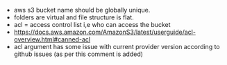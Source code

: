 * aws s3 bucket name should be globally unique.
* folders are virtual and file structure is flat.
* acl = access control list i,e who can access the bucket
* https://docs.aws.amazon.com/AmazonS3/latest/userguide/acl-overview.html#canned-acl
* acl argument has some issue with current provider version according to github issues (as per this comment is added)
